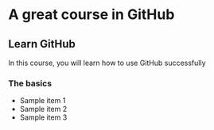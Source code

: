 # A great course in GitHub

## Learn GitHub
In this course, you will learn how to use GitHub successfully

### The basics
 - Sample item 1
 - Sample item 2
 - Sample item 3
